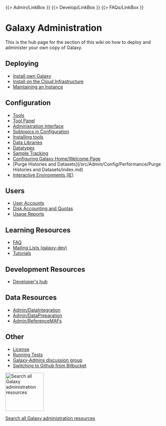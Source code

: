 {{> Admin/LinkBox }}
{{> Develop/LinkBox }}
{{> FAQs/LinkBox }}

# Galaxy Administration

This is the hub page for the section of this wiki on how to deploy and administer your own copy of Galaxy.

## Deploying

* [Install own Galaxy](/src/Admin/GetGalaxy/index.md)
* [Install on the Cloud Infrastructure](/src/CloudMan/index.md)
* [Maintaining an Instance](/src/Admin/Maintenance/index.md)

## Configuration

* [Tools](/src/Admin/Tools/index.md)
* [Tool Panel](/src/Admin/ToolPanel/index.md)
* [Administration Interface](/src/Admin/Interface/index.md)
* [Subtopics in Configuration](/src/Admin/Config/index.md)
* [Installing tools](/src/Admin/Tools/AddToolFromToolShedTutorial/index.md)
* [Data Libraries](/src/Admin/DataLibraries/index.md)
* [Datatypes](/src/Admin/Datatypes/index.md)
* [Sample Tracking](/src/Admin/SampleTracking/index.md)
* [Configuring Galaxy Home/Welcome Page](/src/Admin/GalaxyWelcomePage/index.md)
* [Purge Histories and Datasets](/src/Admin/Config/Performance/Purge Histories and Datasets/index.md)
* [Interactive Environments (IE)](/src/Admin/GIEs/index.md)

## Users

* [User Accounts](/src/Admin/UserAccounts/index.md)
* [Disk Accounting and Quotas](/src/Admin/DiskQuotas/index.md)
* [Usage Reports](/src/Admin/UsageReports/index.md)

## Learning Resources

* [FAQ](/src/Admin/FAQ/index.md)
* [Mailing Lists (galaxy-dev)](/src/MailingLists/index.md)
* [Tutorials](/src/Admin/Training/index.md)

## Development Resources

* [Developer's hub](/src/Develop/index.md)

## Data Resources

* [Admin/DataIntegration](/src/Admin/DataIntegration/index.md)
* [Admin/DataPreparation](/src/Admin/DataPreparation/index.md)
* [Admin/ReferenceMAFs](/src/Admin/ReferenceMAFs/index.md)

## Other

* [License](/src/Admin/License/index.md)
* [Running Tests](/src/Admin/RunningTests/index.md)
* [Galaxy-Admins discussion group](/src/Community/GalaxyAdmins/index.md)
* [Switching to Github from Bitbucket](/src/Admin/SwitchingToGithubFromBitbucket/index.md)

<div class='center'>
<a href='http://galaxyproject.org/search/getgalaxy'><img src="/src/images/Logos/GetGalaxySearch.png" alt="Search all Galaxy administration resources" width="120" /></a>

[Search all Galaxy administration resources](http://galaxyproject.org/search/getgalaxy)
</div>
